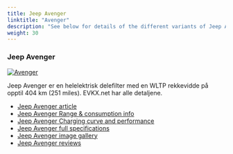 ```yaml
---
title: Jeep Avenger
linktitle: "Avenger"
description: "See below for details of the different variants of Jeep Avenger"
weight: 30
---
```

### Jeep Avenger

<a href="avenger/"><img src="https://media.evkx.net/multimedia/models/jeep/avenger/avenger/main_1_st.jpg" class="img-fluid" alt="Avenger" ></a>

Jeep Avenger er en helelektrisk delefilter med en WLTP rekkevidde på opptil 404 km (251 miles). EVKX.net har alle detaljene. 

- [Jeep Avenger article](avenger/)
- [Jeep Avenger Range & consumption info](avenger/rangeandconsumption)
- [Jeep Avenger Charging curve and performance](avenger/chargingcurve)
- [Jeep Avenger full specifications](avenger/specifications)
- [Jeep Avenger image gallery](avenger/gallery)
- [Jeep Avenger reviews](avenger/reviews)

